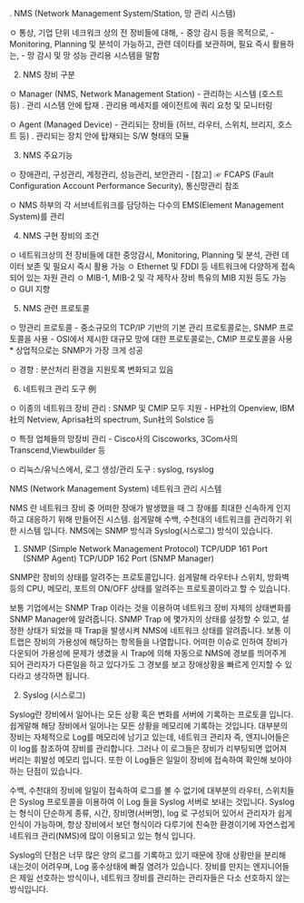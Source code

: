 . NMS (Network Management System/Station, 망 관리 시스템)

  ㅇ 통상, 기업 단위 네크워크 상의 전 장비들에 대해,
     - 중앙 감시 등을 목적으로,
     - Monitoring, Planning 및 분석이 가능하고, 관련 데이타를 보관하며, 필요 즉시 활용하는,
     - 망 감시 및 망 성능 관리용 시스템을 말함


2. NMS 장비 구분

  ㅇ Manager (NMS, Network Management Station)
     - 관리하는 시스템 (호스트 등)
        . 관리 시스템 안에 탑재
        . 관리용 메세지를 에이전트에 쿼리 요청 및 모니터링

  ㅇ Agent (Managed Device)
     - 관리되는 장비들 (허브, 라우터, 스위치, 브리지, 호스트 등)
        . 관리되는 장치 안에 탑재되는 S/W 형태의 모듈

     


3. NMS 주요기능  

  ㅇ 장애관리, 구성관리, 계정관리, 성능관리, 보안관리
     - [참고] ☞  FCAPS (Fault Configuration Account Performance Security), 통신망관리  참조

  ㅇ NMS 하부의 각 서브네트워크를 담당하는 다수의 EMS(Element Management System)를 관리


4. NMS 구현 장비의 조건

  ㅇ 네트워크상의 전 장비들에 대한 중앙감시, Monitoring, Planning 및 분석, 
     관련 데이터 보존 및 필요시 즉시 활용 가능
  ㅇ Ethernet 및 FDDI 등 네트워크에 다양하게 접속되어 있는 자원 관리
  ㅇ MIB-1, MIB-2 및 각 제작사 장비 특유의 MIB 지원 등도 가능
  ㅇ GUI 지향


5. NMS 관련 프로토콜

  ㅇ 망관리 프로토콜
     - 중소규모의 TCP/IP 기반의 기본 관리 프로토콜로는, SNMP 프로토콜을 사용
     - OSI에서 제시한 대규모 망에 대한 프로토콜로는, CMIP 프로토콜을 사용
     * 상업적으로는 SNMP가 가장 크게 성공

  ㅇ 경향 : 분산처리 환경을 지원토록 변화되고 있음


6. 네트워크 관리 도구 例

  ㅇ 이종의 네트워크 장비 관리  :  SNMP 및 CMIP 모두 지원
     - HP社의 Openview, IBM社의 Netview, Aprisa社의 spectrum, Sun社의 Solstice 등

  ㅇ 특정 업체들의 망장비 관리 
     - Cisco사의 Ciscoworks, 3Com사의 Transcend,Viewbuilder 등

  ㅇ 리눅스/유닉스에서, 로그 생성/관리 도구 : syslog, rsyslog
  



  NMS (Network Management System)
네트워크 관리 시스템

NMS 란 네트워크 장비 중 어떠한 장애가 발생했을 때 그 장애를 최대한 신속하게 인지하고 대응하기 위해 만들어진 시스템.
쉽게말해 수백, 수천대의 네트워크를 관리하기 위한 시스템 입니다.
NMS에는 SNMP 방식과 Syslog(시스로그) 방식이 있습니다.

1. SNMP
(Simple Network Management Protocol)
TCP/UDP 161 Port (SNMP Agent)
TCP/UDP 162 Port (SNMP Manager)

SNMP란 장비의 상태를 알려주는 프로토콜입니다.
쉽게말해 라우터나 스위치, 방화벽 등의 CPU, 메모리, 포트의 ON/OFF 상태를 알려주는 프로토콜이라고 할 수 있습니다.

보통 기업에서는 SNMP Trap 이라는 것을 이용하여 네트워크 장비 자체의 상태변화를 SNMP Manager에 알려줍니다.
SNMP Trap 에 몇가지의 상태를 설정할 수 있고, 설정한 상태가 되었을 때 Trap을 발생시켜 NMS에 네트워크 상태를 알려줍니다.
보통 이 트랩은 장비의 가용성에 해당하는 항목들을 나열합니다.
어떠한 이슈로 인하여 장비가 다운되어 가용성에 문제가 생겼을 시 Trap에 의해 자동으로 NMS에 경보를 띄어주게 되어 관리자가
다른일을 하고 있다가도 그 경보를 보고 장애상황을 빠르게 인지할 수 있다라고 생각하면 됩니다.

2. Syslog (시스로그)

Syslog란 장비에서 일어나는 모든 상황 혹은 변화를 서버에 기록하는 프로토콜 입니다.
쉽게말해 해당 장비에서 일어나는 모든 상황을 메모리에 기록하는 것입니다.
대부분의 장비는 자체적으로 Log를 메모리에 남기고 있는데, 네트워크 관리자 즉, 엔지니어들은 이 log를 참조하여 장비를 관리합니다.
그러나 이 로그들은 장비가 리부팅되면 없어져 버리는 휘발성 메모리 입니다.
또한 이 Log들은 일일이 장비에 접속하여 확인해 보아야 하는 단점이 있습니다.

수백, 수천대의 장비에 일일이 접속하여 로그를 볼 수 없기에
대부분의 라우터, 스위치들은 Syslog 프로토콜을 이용하여 이 Log 들을 Syslog 서버로 보내는 것입니다.
Syslog는 형식이 단순하게 종류, 시간, 장비명(서버명), log 로 구성되어 있어서 관리자가 쉽게 인식이 가능하며,
항상 장비에서 보던 형식이라 다루기에 친숙한 환경이기에 자연스럽게 네트워크 관리(NMS)에 많이 이용되고 있는 형식 입니다.

Syslog의 단점은 너무 많은 양의 로그를 기록하고 있기 때문에 장애 상황만을 분리해 내는것이 어려우며, Log 홍수상태에 빠질 염려가 있습니다.
장비를 만지는 엔지니어들은 제일 선호하는 방식이나, 네트워크 장비를 관리하는 관리자들은 다소 선호하지 않는 방식입니다.
